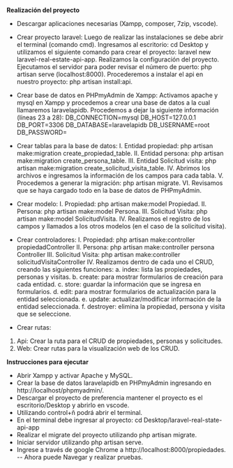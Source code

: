 **Realización del proyecto**

-	Descargar aplicaciones necesarias (Xampp, composer, 7zip, vscode).

-	Crear proyecto laravel:
Luego de realizar las instalaciones se debe abrir el terminal (comando cmd).
Ingresamos al escritorio: cd Desktop y utilizamos el siguiente comando para crear el proyecto: laravel new laravel-real-estate-api-app.
Realizamos la configuración del proyecto.
Ejecutamos el servidor para poder revisar el número de puerto: php artisan serve (localhost:8000).
Procederemos a instalar el api en nuestro proyecto: php artisan install:api.

-	Crear base de datos en PHPmyAdmin de Xampp:
Activamos apache y mysql en Xampp y procedemos a crear una base de datos a la cual llamaremos laravelapidb.
Procedemos a dejar la siguiente información (líneas 23 a 28):
DB_CONNECTION=mysql
DB_HOST=127.0.0.1
DB_PORT=3306
DB_DATABASE=laravelapidb
DB_USERNAME=root
DB_PASSWORD=

-	Crear tablas para la base de datos:
I.	Entidad propiedad: php artisan make:migration create_propiedad_table.
II.	Entidad persona: php artisan make:migration create_persona_table.
III.	Entidad Solicitud visita: php artisan make:migration create_solicitud_visita_table.
IV.	Abrimos los archivos e ingresamos la información de los campos para cada tabla.
V.	Procedemos a generar la migración: php artisan migrate.
VI.	Revisamos que se haya cargado todo en la base de datos de PHPmyAdmin.

-	Crear modelo:
I.	Propiedad: php artisan make:model Propiedad.
II.	Persona: php artisan make:model Persona.
III.	Solicitud Visita: php artisan make:model SolicitudVisita.
IV.	Realizamos el registro de los campos y llamados a los otros modelos (en el caso de la solicitud visita).

-	Crear controladores:
I.	Propiedad: php artisan make:controller propiedadController
II.	Persona: php artisan make:controller persona Controller
III.	Solicitud Visita: php artisan make:controller  solicitudVisitaController
IV.	Realizamos dentro de cada uno el CRUD, creando las siguientes funciones:
a.	index: lista las propiedades, personas y visitas.
b.	create: para mostrar formularios de creación para cada entidad.
c.	store: guardar la información que se ingresa en formularios.
d.	edit: para mostrar formularios de actualización para la entidad seleccionada.
e.	update: actualizar/modificar información de la entidad seleccionada.
f.	destroyer: elimina la propiedad, persona y visita que se seleccione.

-	Crear rutas:
1.	Api: Crear la ruta para el CRUD de propiedades, personas y solicitudes.
2.	Web: Crear rutas para la visualización web de los CRUD.


**Instrucciones para ejecutar**
-	Abrir Xampp y activar Apache y MySQL.
-	Crear la base de datos laravelapidb en PHPmyAdmin ingresando en http://localhost/phpmyadmin/.
-	Descargar el proyecto de preferencia mantener el proyecto es el escritorio/Desktop y abrirlo en vscode.
-	Utilizando control+ñ podrá abrir el terminal.
-	En el terminal debe ingresar al proyecto: cd Desktop/laravel-real-state-api-app
-	Realizar el migrate del proyecto utilizando php artisan migrate.
-	Iniciar servidor utilizando php artisan serve.
-	Ingrese a través de google Chrome a http://localhost:8000/propiedades.
--	Ahora puede Navegar y realizar pruebas.
